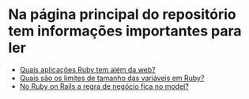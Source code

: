 # Na página principal do repositório tem informações importantes para ler

- [Quais aplicações Ruby tem além da web?](https://pt.stackoverflow.com/q/124921/101)
- [Quais são os limites de tamanho das variáveis em Ruby?](https://pt.stackoverflow.com/q/17179/101)
- [No Ruby on Rails a regra de negócio fica no model?](https://pt.stackoverflow.com/q/165925/101)
